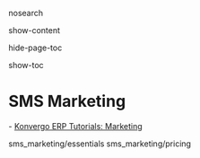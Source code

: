 nosearch  

show-content  

hide-page-toc  

show-toc  

# SMS Marketing

<div class="seealso">

\- [Konvergo ERP Tutorials: Marketing](https://www.odoo.com/slides/marketing-27)

</div>

<div class="toctree" titlesonly="">

sms_marketing/essentials sms_marketing/pricing

</div>
